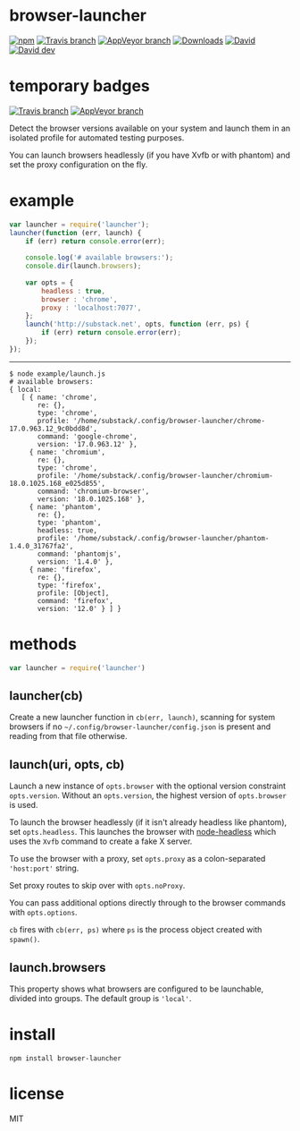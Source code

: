 # browser-launcher

[![npm](https://img.shields.io/npm/v/browser-launcher.svg?style=plastic)](https://www.npmjs.com/package/browser-launcher)
[![Travis branch](https://img.shields.io/travis/substack/browser-launcher/master.svg?label=Linux&style=plastic)](https://travis-ci.org/substack/browser-launcher)
[![AppVeyor branch](https://img.shields.io/appveyor/ci/substack/browser-launcher/master.svg?label=Windows&style=plastic)](https://ci.appveyor.com/project/substack/browser-launcher)
[![Downloads](https://img.shields.io/npm/dm/browser-launcher.svg?style=plastic)](https://www.npmjs.com/package/browser-launcher)
[![David](https://img.shields.io/david/substack/browser-launcher.svg?style=plastic)](https://github.com/substack/browser-launcher)
[![David dev](https://img.shields.io/david/dev/substack/browser-launcher.svg?style=plastic)](https://github.com/substack/browser-launcher)

# temporary badges
[![Travis branch](https://img.shields.io/travis/ElNounch/browser-launcher/master.svg?label=Linux&style=plastic)](https://travis-ci.org/ElNounch/browser-launcher)
[![AppVeyor branch](https://img.shields.io/appveyor/ci/ElNounch/browser-launcher/master.svg?label=Windows&style=plastic)](https://ci.appveyor.com/project/ElNounch/browser-launcher)

Detect the browser versions available on your system and launch them in an
isolated profile for automated testing purposes.

You can launch browsers headlessly (if you have Xvfb or with phantom) and set
the proxy configuration on the fly.

# example

``` js
var launcher = require('launcher');
launcher(function (err, launch) {
    if (err) return console.error(err);
    
    console.log('# available browsers:');
    console.dir(launch.browsers);
    
    var opts = {
        headless : true,
        browser : 'chrome',
        proxy : 'localhost:7077',
    };
    launch('http://substack.net', opts, function (err, ps) {
        if (err) return console.error(err);
    });
});
```

***

```
$ node example/launch.js 
# available browsers:
{ local: 
   [ { name: 'chrome',
       re: {},
       type: 'chrome',
       profile: '/home/substack/.config/browser-launcher/chrome-17.0.963.12_9c0bdd8d',
       command: 'google-chrome',
       version: '17.0.963.12' },
     { name: 'chromium',
       re: {},
       type: 'chrome',
       profile: '/home/substack/.config/browser-launcher/chromium-18.0.1025.168_e025d855',
       command: 'chromium-browser',
       version: '18.0.1025.168' },
     { name: 'phantom',
       re: {},
       type: 'phantom',
       headless: true,
       profile: '/home/substack/.config/browser-launcher/phantom-1.4.0_31767fa2',
       command: 'phantomjs',
       version: '1.4.0' },
     { name: 'firefox',
       re: {},
       type: 'firefox',
       profile: [Object],
       command: 'firefox',
       version: '12.0' } ] }
```

# methods

``` js
var launcher = require('launcher')
```

## launcher(cb)

Create a new launcher function in `cb(err, launch)`, scanning for system
browsers if no `~/.config/browser-launcher/config.json` is present and reading
from that file otherwise.

## launch(uri, opts, cb)

Launch a new instance of `opts.browser` with the optional version constraint
`opts.version`. Without an `opts.version`, the highest version of `opts.browser`
is used.

To launch the browser headlessly (if it isn't already headless like phantom),
set `opts.headless`. This launches the browser with
[node-headless](https://github.com/kesla/node-headless/)
which uses the `Xvfb` command to create a fake X server.

To use the browser with a proxy, set `opts.proxy` as a colon-separated
`'host:port'` string.

Set proxy routes to skip over with `opts.noProxy`.

You can pass additional options directly through to the browser commands with
`opts.options`.

`cb` fires with `cb(err, ps)` where `ps` is the process object created with
`spawn()`.

## launch.browsers

This property shows what browsers are configured to be launchable, divided into
groups. The default group is `'local'`.

# install

```
npm install browser-launcher
```

# license

MIT
